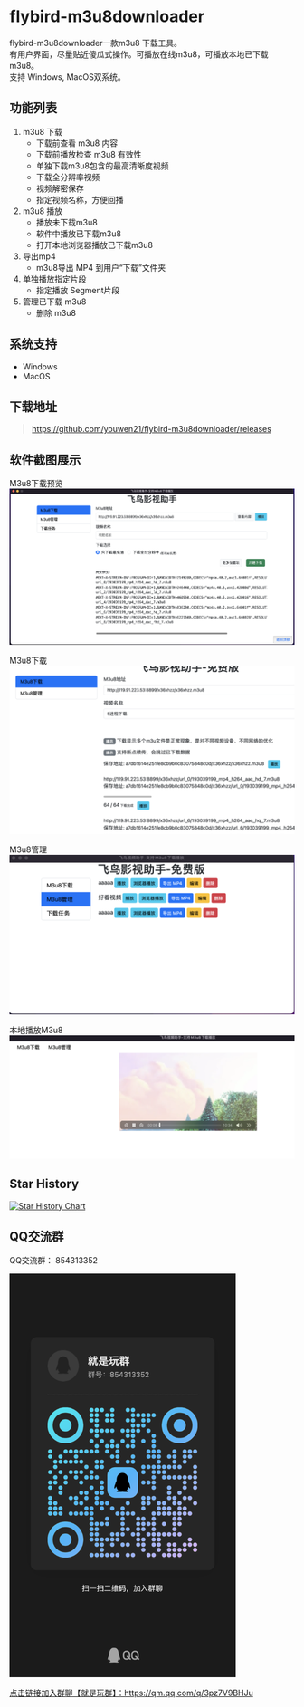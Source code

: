 # flybird-m3u8downloader
flybird-m3u8downloader一款m3u8 下载工具。  
有用户界面，尽量贴近傻瓜式操作。可播放在线m3u8，可播放本地已下载m3u8。  
支持 Windows, MacOS双系统。

## 功能列表
 1. m3u8 下载
    - 下载前查看 m3u8 内容
    - 下载前播放检查 m3u8 有效性
    - 单独下载m3u8包含的最高清晰度视频
    - 下载全分辨率视频
    - 视频解密保存
    - 指定视频名称，方便回播
 2. m3u8 播放
    - 播放未下载m3u8
    - 软件中播放已下载m3u8
    - 打开本地浏览器播放已下载m3u8
 3. 导出mp4
    - m3u8导出 MP4 到用户“下载”文件夹
 4. 单独播放指定片段
    - 指定播放 Segment片段
 5. 管理已下载 m3u8
    - 删除 m3u8
 

## 系统支持
 - Windows 
 - MacOS

## 下载地址
> https://github.com/youwen21/flybird-m3u8downloader/releases


## 软件截图展示
M3u8下载预览
![FlyBird M3u8 download](download-preview.png)  

M3u8下载
![FlyBird M3u8 download](download.png)  

M3u8管理
![FlyBird M3u8 manage](./manage.png)  

本地播放M3u8
![FlyBird M3u8 play](play.png) 


## Star History

[![Star History Chart](https://api.star-history.com/svg?repos=youwen21/flybird-m3u8downloader&type=Date)](https://star-history.com/#youwen21/flybird-m3u8downloader&Date)

## QQ交流群
QQ交流群： 854313352  

<img src="qrcode_1717081395364.jpg" width="400" >  

<a href="https://qm.qq.com/q/3pz7V9BHJu">点击链接加入群聊【就是玩群】：https://qm.qq.com/q/3pz7V9BHJu</a>

